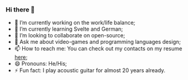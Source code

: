 ### Hi there 👋

- 🔭 I’m currently working on the work/life balance;
- 🌱 I’m currently learning Svelte and German;
- 👯 I’m looking to collaborate on open-source;
- 💬 Ask me about video-games and programming languages design;
- 📫 How to reach me: You can check out my contacts on my resume [here]();
- 😄 Pronouns: He/His;
- ⚡ Fun fact: I play acoustic guitar for almost 20 years already.
